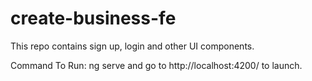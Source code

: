 # create-business-fe
This repo contains sign up, login and other UI components.

Command To Run: ng serve and go to http://localhost:4200/ to launch.
